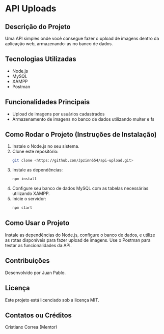 # API Uploads

## Descrição do Projeto
Uma API simples onde você consegue fazer o upload de imagens dentro da aplicação web, armazenando-as no banco de dados.

## Tecnologias Utilizadas
- Node.js
- MySQL
- XAMPP
- Postman

## Funcionalidades Principais
- Upload de imagens por usuários cadastrados
- Armazenamento de imagens no banco de dados utilizando multer e fs

## Como Rodar o Projeto (Instruções de Instalação)
1. Instale o Node.js no seu sistema.
2. Clone este repositório:
   ```sh
   git clone <https://github.com/Jpzinn654/api-upload.git>
   ```
3. Instale as dependências:
   ```sh
   npm install
   ```
4. Configure seu banco de dados MySQL com as tabelas necessárias utilizando XAMPP.
5. Inicie o servidor:
   ```sh
   npm start
   ```

## Como Usar o Projeto
Instale as dependências do Node.js, configure o banco de dados, e utilize as rotas disponíveis para fazer upload de imagens. Use o Postman para testar as funcionalidades da API.

## Contribuições
Desenvolvido por Juan Pablo.

## Licença
Este projeto está licenciado sob a licença MIT.

## Contatos ou Créditos
Cristiano Correa (Mentor)
